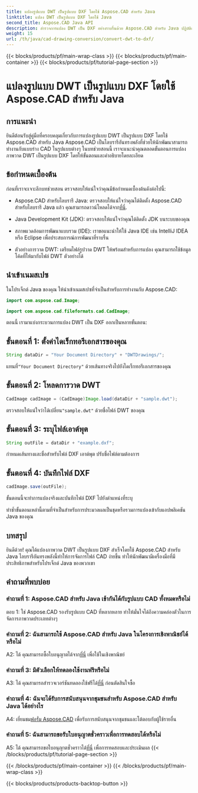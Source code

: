 ```yaml
---
title: แปลงรูปแบบ DWT เป็นรูปแบบ DXF โดยใช้ Aspose.CAD สำหรับ Java
linktitle: แปลง DWT เป็นรูปแบบ DXF โดยใช้ Java
second_title: Aspose.CAD Java API
description: สำรวจการแปลง DWT เป็น DXF อย่างราบรื่นด้วย Aspose.CAD สำหรับ Java ปฏิบัติตามคำแนะนำทีละขั้นตอนของเราเพื่อการจัดการไฟล์ CAD ที่มีประสิทธิภาพ
weight: 15
url: /th/java/cad-drawing-conversion/convert-dwt-to-dxf/
---
```


{{< blocks/products/pf/main-wrap-class >}}
{{< blocks/products/pf/main-container >}}
{{< blocks/products/pf/tutorial-page-section >}}

# แปลงรูปแบบ DWT เป็นรูปแบบ DXF โดยใช้ Aspose.CAD สำหรับ Java

## การแนะนำ

ยินดีต้อนรับสู่คู่มือที่ครอบคลุมเกี่ยวกับการแปลงรูปแบบ DWT เป็นรูปแบบ DXF โดยใช้ Aspose.CAD สำหรับ Java Aspose.CAD เป็นไลบรารีอันทรงพลังที่ช่วยให้นักพัฒนาสามารถทำงานกับแบบร่าง CAD ในรูปแบบต่างๆ ในบทช่วยสอนนี้ เราจะแนะนำคุณตลอดขั้นตอนการแปลงภาพวาด DWT เป็นรูปแบบ DXF โดยให้ขั้นตอนและคำอธิบายโดยละเอียด

## ข้อกำหนดเบื้องต้น

ก่อนที่เราจะเจาะลึกบทช่วยสอน ตรวจสอบให้แน่ใจว่าคุณมีข้อกำหนดเบื้องต้นดังต่อไปนี้:

-  Aspose.CAD สำหรับไลบรารี Java: ตรวจสอบให้แน่ใจว่าคุณได้ติดตั้ง Aspose.CAD สำหรับไลบรารี Java แล้ว คุณสามารถดาวน์โหลดได้จาก[ที่นี่](https://releases.aspose.com/cad/java/).

- Java Development Kit (JDK): ตรวจสอบให้แน่ใจว่าคุณได้ติดตั้ง JDK บนระบบของคุณ

- สภาพแวดล้อมการพัฒนาแบบรวม (IDE): เราขอแนะนำให้ใช้ Java IDE เช่น IntelliJ IDEA หรือ Eclipse เพื่อประสบการณ์การพัฒนาที่ราบรื่น

- ตัวอย่างการวาด DWT: เตรียมไฟล์รูปวาด DWT ให้พร้อมสำหรับการแปลง คุณสามารถใช้ข้อมูลโค้ดที่ให้มากับไฟล์ DWT ตัวอย่างได้

## นำเข้าเนมสเปซ

ในโปรเจ็กต์ Java ของคุณ ให้นำเข้าเนมสเปซที่จำเป็นสำหรับการทำงานกับ Aspose.CAD:

```java
import com.aspose.cad.Image;

import com.aspose.cad.fileformats.cad.CadImage;
```

ตอนนี้ เรามาแบ่งกระบวนการแปลง DWT เป็น DXF ออกเป็นหลายขั้นตอน:

## ขั้นตอนที่ 1: ตั้งค่าไดเร็กทอรีเอกสารของคุณ

```java
String dataDir = "Your Document Directory" + "DWTDrawings/";
```

 แทนที่`"Your Document Directory"` ด้วยเส้นทางจริงไปยังไดเร็กทอรีเอกสารของคุณ

## ขั้นตอนที่ 2: โหลดการวาด DWT

```java
CadImage cadImage = (CadImage)Image.load(dataDir + "sample.dwt");
```

 ตรวจสอบให้แน่ใจว่าได้เปลี่ยน`"sample.dwt"` ด้วยชื่อไฟล์ DWT ของคุณ

## ขั้นตอนที่ 3: ระบุไฟล์เอาต์พุต

```java
String outFile = dataDir + "example.dxf";
```

กำหนดเส้นทางและชื่อสำหรับไฟล์ DXF เอาต์พุต ปรับชื่อไฟล์ตามต้องการ

## ขั้นตอนที่ 4: บันทึกไฟล์ DXF

```java
cadImage.save(outFile);
```

ขั้นตอนนี้จะทำการแปลงจริงและบันทึกไฟล์ DXF ไปยังตำแหน่งที่ระบุ

ทำซ้ำขั้นตอนเหล่านี้ตามที่จำเป็นสำหรับการประมวลผลเป็นชุดหรือรวมการแปลงเข้ากับแอปพลิเคชัน Java ของคุณ

## บทสรุป

ยินดีด้วย! คุณได้แปลงภาพวาด DWT เป็นรูปแบบ DXF สำเร็จโดยใช้ Aspose.CAD สำหรับ Java ไลบรารีอันทรงพลังนี้ทำให้การจัดการไฟล์ CAD ง่ายขึ้น ทำให้นักพัฒนามีเครื่องมือที่มีประสิทธิภาพสำหรับโปรเจ็กต์ Java ของพวกเขา

## คำถามที่พบบ่อย

### คำถามที่ 1: Aspose.CAD สำหรับ Java เข้ากันได้กับรูปแบบ CAD ทั้งหมดหรือไม่

ตอบ 1: ใช่ Aspose.CAD รองรับรูปแบบ CAD ที่หลากหลาย ทำให้มั่นใจได้ถึงความคล่องตัวในการจัดการภาพวาดประเภทต่างๆ

### คำถามที่ 2: ฉันสามารถใช้ Aspose.CAD สำหรับ Java ในโครงการเชิงพาณิชย์ได้หรือไม่

 A2: ได้ คุณสามารถซื้อใบอนุญาตได้จาก[ที่นี่](https://purchase.aspose.com/buy) เพื่อใช้ในเชิงพาณิชย์

### คำถามที่ 3: มีตัวเลือกให้ทดลองใช้งานฟรีหรือไม่

 A3: ได้ คุณสามารถสำรวจเวอร์ชันทดลองใช้ฟรีได้[ที่นี่](https://releases.aspose.com/) ก่อนตัดสินใจซื้อ

### คำถามที่ 4: ฉันจะได้รับการสนับสนุนจากชุมชนสำหรับ Aspose.CAD สำหรับ Java ได้อย่างไร

 A4: เยี่ยมชม[ฟอรั่ม Aspose.CAD](https://forum.aspose.com/c/cad/19) เพื่อรับการสนับสนุนจากชุมชนและโต้ตอบกับผู้ใช้รายอื่น

### คำถามที่ 5: ฉันสามารถขอรับใบอนุญาตชั่วคราวเพื่อการทดสอบได้หรือไม่

 A5: ได้ คุณสามารถขอใบอนุญาตชั่วคราวได้[ที่นี่](https://purchase.aspose.com/temporary-license/) เพื่อการทดสอบและประเมินผล
{{< /blocks/products/pf/tutorial-page-section >}}

{{< /blocks/products/pf/main-container >}}
{{< /blocks/products/pf/main-wrap-class >}}

{{< blocks/products/products-backtop-button >}}
